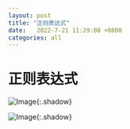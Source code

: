 ```yaml
---
layout: post
title: "正则表达式"
date:   2022-7-21 11:29:08 +0800
categories: all
---
```


# 正则表达式

![Image](https://xusenfeng.github.io/myimages/12.jpg){:.shadow}

![Image](https://xusenfeng.github.io/myimages/11.jpg){:.shadow}
